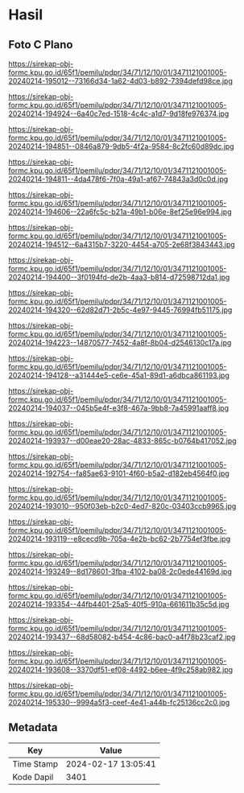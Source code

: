 # Hasil

## Foto C Plano

https://sirekap-obj-formc.kpu.go.id/65f1/pemilu/pdpr/34/71/12/10/01/3471121001005-20240214-195012--73166d34-1a62-4d03-b892-7394defd98ce.jpg

https://sirekap-obj-formc.kpu.go.id/65f1/pemilu/pdpr/34/71/12/10/01/3471121001005-20240214-194924--6a40c7ed-1518-4c4c-a1d7-9d18fe976374.jpg

https://sirekap-obj-formc.kpu.go.id/65f1/pemilu/pdpr/34/71/12/10/01/3471121001005-20240214-194851--0846a879-9db5-4f2a-9584-8c2fc60d89dc.jpg

https://sirekap-obj-formc.kpu.go.id/65f1/pemilu/pdpr/34/71/12/10/01/3471121001005-20240214-194811--4da478f6-7f0a-49a1-af67-74843a3d0c0d.jpg

https://sirekap-obj-formc.kpu.go.id/65f1/pemilu/pdpr/34/71/12/10/01/3471121001005-20240214-194606--22a6fc5c-b21a-49b1-b06e-8ef25e96e994.jpg

https://sirekap-obj-formc.kpu.go.id/65f1/pemilu/pdpr/34/71/12/10/01/3471121001005-20240214-194512--6a4315b7-3220-4454-a705-2e68f3843443.jpg

https://sirekap-obj-formc.kpu.go.id/65f1/pemilu/pdpr/34/71/12/10/01/3471121001005-20240214-194400--3f0194fd-de2b-4aa3-b814-d72598712da1.jpg

https://sirekap-obj-formc.kpu.go.id/65f1/pemilu/pdpr/34/71/12/10/01/3471121001005-20240214-194320--62d82d71-2b5c-4e97-9445-76994fb51175.jpg

https://sirekap-obj-formc.kpu.go.id/65f1/pemilu/pdpr/34/71/12/10/01/3471121001005-20240214-194223--14870577-7452-4a8f-8b04-d2546130c17a.jpg

https://sirekap-obj-formc.kpu.go.id/65f1/pemilu/pdpr/34/71/12/10/01/3471121001005-20240214-194128--a31444e5-ce6e-45a1-89d1-a6dbca861193.jpg

https://sirekap-obj-formc.kpu.go.id/65f1/pemilu/pdpr/34/71/12/10/01/3471121001005-20240214-194037--045b5e4f-e3f8-467a-9bb8-7a45991aaff8.jpg

https://sirekap-obj-formc.kpu.go.id/65f1/pemilu/pdpr/34/71/12/10/01/3471121001005-20240214-193937--d00eae20-28ac-4833-865c-b0764b417052.jpg

https://sirekap-obj-formc.kpu.go.id/65f1/pemilu/pdpr/34/71/12/10/01/3471121001005-20240214-192754--fa85ae63-9101-4f60-b5a2-d182eb4564f0.jpg

https://sirekap-obj-formc.kpu.go.id/65f1/pemilu/pdpr/34/71/12/10/01/3471121001005-20240214-193010--950f03eb-b2c0-4ed7-820c-03403ccb9965.jpg

https://sirekap-obj-formc.kpu.go.id/65f1/pemilu/pdpr/34/71/12/10/01/3471121001005-20240214-193119--e8cecd9b-705a-4e2b-bc62-2b7754ef3fbe.jpg

https://sirekap-obj-formc.kpu.go.id/65f1/pemilu/pdpr/34/71/12/10/01/3471121001005-20240214-193249--8d178601-3fba-4102-ba08-2c0ede44169d.jpg

https://sirekap-obj-formc.kpu.go.id/65f1/pemilu/pdpr/34/71/12/10/01/3471121001005-20240214-193354--44fb4401-25a5-40f5-910a-661611b35c5d.jpg

https://sirekap-obj-formc.kpu.go.id/65f1/pemilu/pdpr/34/71/12/10/01/3471121001005-20240214-193437--68d58082-b454-4c86-bac0-a4f78b23caf2.jpg

https://sirekap-obj-formc.kpu.go.id/65f1/pemilu/pdpr/34/71/12/10/01/3471121001005-20240214-193608--3370df51-ef08-4492-b6ee-4f9c258ab982.jpg

https://sirekap-obj-formc.kpu.go.id/65f1/pemilu/pdpr/34/71/12/10/01/3471121001005-20240214-195330--9994a5f3-ceef-4e41-a44b-fc25136cc2c0.jpg


## Metadata

| Key        | Value               |
| ---------- | ------------------- |
| Time Stamp | 2024-02-17 13:05:41 |
| Kode Dapil | 3401                |



